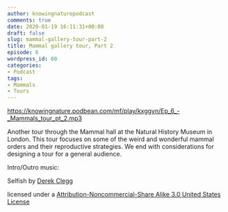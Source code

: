 ```yaml
---
author: knowingnaturepodcast
comments: true
date: 2020-01-19 16:11:31+00:00
draft: false
slug: mammal-gallery-tour-part-2
title: Mammal gallery tour, Part 2
episode: 6
wordpress_id: 60
categories:
- Podcast
tags:
- Mammals
- Tours
---
```


https://knowingnature.podbean.com/mf/play/kxggyn/Ep_6_-_Mammals_tour_pt_2.mp3

Another tour through the Mammal hall at the Natural History Museum in London.
This tour focuses on some of the weird and wonderful mammal orders and their
reproductive strategies. We end with considerations for designing a tour for a
general audience.

Intro/Outro music:

Selfish by [Derek Clegg](http://freemusicarchive.org/music/Derek_Clegg/)

licensed under a [Attribution-Noncommercial-Share Alike 3.0 United States License](http://creativecommons.org/licenses/by-nc-sa/3.0/us/)

